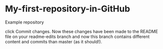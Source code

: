 # My-first-repository-in-GitHub
Example repository

click Commit changes. Now these changes have been made to the README file on your readme-edits branch and now this branch contains different content and commits than master (as it should!).
